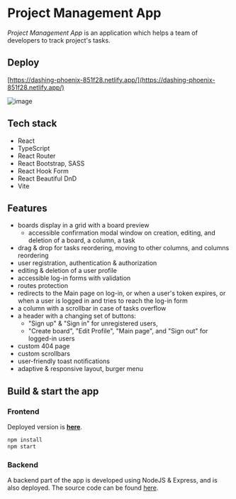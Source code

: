 # Project Management App

_Project Management App_ is an application which helps a team of developers to track project's tasks.

## Deploy

[https://dashing-phoenix-851f28.netlify.app/](https://dashing-phoenix-851f28.netlify.app/)

![image](https://user-images.githubusercontent.com/83244224/206625049-5e03731f-3fa1-431a-8d0b-726ea0e61f8d.png)

## Tech stack

- React
- TypeScript
- React Router
- React Bootstrap, SASS
- React Hook Form
- React Beautiful DnD
- Vite

## Features

- boards display in a grid with a board preview
  - accessible confirmation modal window on creation, editing, and deletion of a board, a column, a task
- drag & drop for tasks reordering, moving to other columns, and columns reordering
- user registration, authentication & authorization
- editing & deletion of a user profile
- accessible log-in forms with validation
- routes protection
- redirects to the Main page on log-in, or when a user's token expires, or when a user is logged in and tries to reach the log-in form
- a column with a scrollbar in case of tasks overflow
- a header with a changing set of buttons:
  - "Sign up" & "Sign in" for unregistered users,
  - "Create board", "Edit Profile", "Main page", and "Sign out" for logged-in users
- custom 404 page
- custom scrollbars
- user-friendly toast notifications
- adaptive & responsive layout, burger menu

## Build & start the app

### Frontend
Deployed version is **[here](https://dashing-phoenix-851f28.netlify.app/)**.
```markdown
npm install
npm start
```

### Backend

A backend part of the app is developed using NodeJS & Express, and is also deployed. The source code can be found 
[here](https://github.com/foxtrotkilomike/pm-app-backend).
